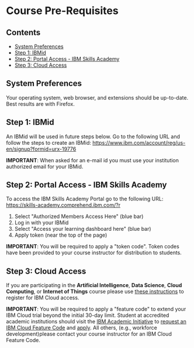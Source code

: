 # Course Pre-Requisites

## Contents
- [System Preferences](#system-preferences)
- [Step 1: IBMid](#step-1-ibmid)
- [Step 2: Portal Access - IBM Skills Academy](#step-2-portal-access---ibm-skills-academy)
- [Step 3: Cloud Access](#step-3-cloud-access)

## System Preferences
Your operating system, web browser, and extensions should be up-to-date.  Best results are with Firefox.

## Step 1: IBMid
An IBMid will be used in future steps below. Go to the following URL and follow the steps to create an IBMid: https://www.ibm.com/account/reg/us-en/signup?formid=urx-19776

**IMPORTANT**:  When asked for an e-mail id you must use your institution authorized email for your IBMid.

## Step 2: Portal Access - IBM Skills Academy
To access the IBM Skills Academy Portal go to the following URL: https://skills-academy.comprehend.ibm.com/?r

1. Select "Authorized Members Access Here" (blue bar) 
2. Log in with your IBMid 
3. Select "Access your learning dashboard here" (blue bar)
4. Apply token (near the top of the page) 

**IMPORTANT**:  You will be required to apply a "token code". Token codes have been provided to your course instructor for distribution to students.

## Step 3: Cloud Access 
If you are participating in the **Artificial Intelligence**, **Data Science**, **Cloud Computing**, or **Internet of Things** course please use [these instructions](https://ibm.biz/sacloud) to register for IBM Cloud access.

**IMPORTANT**:  You will be required to apply a "feature code" to extend your IBM Cloud trial beyond the initial 30-day limit. Student at accredited academic institutions should visit the [IBM Academic Initiative](https://www.ibm.com/academic) to [request an IBM Cloud Feature Code](https://github.com/academic-initiative/documentation/blob/main/academic-initiative/how-to/How-to-request-and-IBM-Cloud-Feature-Code/readme.md) and [apply](https://github.com/academic-initiative/documentation/blob/main/academic-initiative/how-to/How-to-apply-an-IBM-Cloud-Feature-Code/readme.md).  All others, (e.g., workforce development)please contact your course instructor for an IBM Cloud Feature Code.